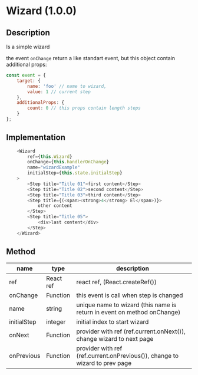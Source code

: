 # Wizard (1.0.0)

## Description
Is a simple wizard

the event `onChange` return a like standart event, but this object contain additional props:
```javascript
const event = {
    target: {
        name: 'foo' // name to wizard,
        value: 1 // current step
    },
    additionalProps: {
        count: 0 // this props contain length steps
    }
};
```

## Implementation

```javascript
    <Wizard
        ref={this.Wizard}
        onChange={this.handlerOnChange}
        name="wizardExample"
        initialStep={this.state.initialStep}
    >
        <Step title="Title 01">first content</Step>
        <Step title="Title 02">second content</Step>
        <Step title="Title 03">third content</Step>
        <Step title={(<span><strong>4</strong> El</span>)}>
            other content
        </Step>
        <Step title="Title 05">
            <div>last content</div>
        </Step>
    </Wizard>
```

## Method

name        | type      | description                               |
------------|-----------|-------------------------------------------|
ref         | React ref | react ref, (React.createRef()) |
onChange    | Function  | this event is call when step is changed |
name        | string    | unique name to wizard (this name is return in event on method onChange) |
initialStep | integer   | initial index to start wizard |
onNext      | Function  | provider with ref (ref.current.onNext()), change wizard to next page |
onPrevious  | Function  | provider with ref (ref.current.onPrevious()), change to wizard to prev page |